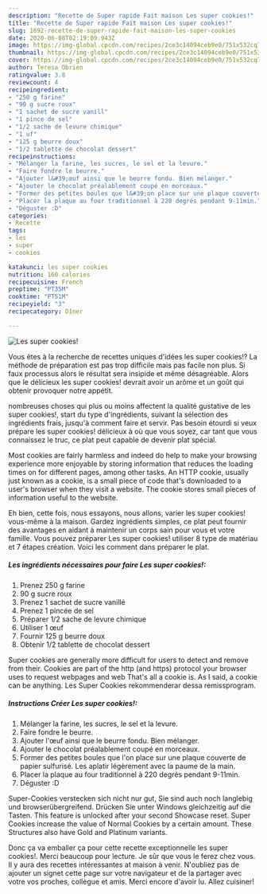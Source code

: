 ```yaml
---
description: "Recette de Super rapide Fait maison Les super cookies!"
title: "Recette de Super rapide Fait maison Les super cookies!"
slug: 1692-recette-de-super-rapide-fait-maison-les-super-cookies
date: 2020-06-08T02:19:09.943Z
image: https://img-global.cpcdn.com/recipes/2ce3c14094ceb9e0/751x532cq70/les-super-cookies-photo-principale-de-la-recette.jpg
thumbnail: https://img-global.cpcdn.com/recipes/2ce3c14094ceb9e0/751x532cq70/les-super-cookies-photo-principale-de-la-recette.jpg
cover: https://img-global.cpcdn.com/recipes/2ce3c14094ceb9e0/751x532cq70/les-super-cookies-photo-principale-de-la-recette.jpg
author: Teresa Obrien
ratingvalue: 3.8
reviewcount: 4
recipeingredient:
- "250 g farine"
- "90 g sucre roux"
- "1 sachet de sucre vanill"
- "1 pince de sel"
- "1/2 sache de levure chimique"
- "1 uf"
- "125 g beurre doux"
- "1/2 tablette de chocolat dessert"
recipeinstructions:
- "Mélanger la farine, les sucres, le sel et la levure."
- "Faire fondre le beurre."
- "Ajouter l&#39;œuf ainsi que le beurre fondu. Bien mélanger."
- "Ajouter le chocolat préalablement coupé en morceaux."
- "Former des petites boules que l&#39;on place sur une plaque couverte de papier sulfurisé. Les aplatir légèrement avec la paume de la main."
- "Placer la plaque au four traditionnel à 220 degrés pendant 9-11min."
- "Déguster :D"
categories:
- Recette
tags:
- les
- super
- cookies

katakunci: les super cookies 
nutrition: 160 calories
recipecuisine: French
preptime: "PT35M"
cooktime: "PT51M"
recipeyield: "3"
recipecategory: Dîner

---
```



![Les super cookies!](https://img-global.cpcdn.com/recipes/2ce3c14094ceb9e0/751x532cq70/les-super-cookies-photo-principale-de-la-recette.jpg)

Vous êtes à la recherche de recettes uniques d'idées les super cookies!? La méthode de préparation est pas trop difficile mais pas facile non plus. Si faux processus alors le résultat sera insipide et même désagréable. Alors que le délicieux les super cookies! devrait avoir un arôme et un goût qui obtenir provoquer notre appétit.

nombreuses choses qui plus ou moins affectent la qualité gustative de les super cookies!, start du type d'ingrédients, suivant la sélection des ingrédients frais, jusqu'à comment faire et servir. Pas besoin étourdi si veux prépare les super cookies! délicieux à où que vous soyez, car tant que vous connaissez le truc, ce plat peut capable de devenir plat spécial.

Most cookies are fairly harmless and indeed do help to make your browsing experience more enjoyable by storing information that reduces the loading times on for different pages, among other tasks. An HTTP cookie, usually just known as a cookie, is a small piece of code that&#39;s downloaded to a user&#39;s browser when they visit a website. The cookie stores small pieces of information useful to the website.


Eh bien, cette fois, nous essayons, nous allons, varier les super cookies! vous-même à la maison. Gardez ingrédients simples, ce plat peut fournir des avantages en aidant à maintenir un corps sain pour vous et votre famille. Vous pouvez préparer Les super cookies! utiliser 8 type de matériau et 7 étapes création. Voici les comment dans préparer le plat.

<!--inarticleads1-->

##### Les ingrédients nécessaires pour faire Les super cookies!:

1. Prenez 250 g farine
1.  90 g sucre roux
1. Prenez 1 sachet de sucre vanillé
1. Prenez 1 pincée de sel
1. Préparer 1/2 sache de levure chimique
1. Utiliser 1 œuf
1. Fournir 125 g beurre doux
1. Obtenir 1/2 tablette de chocolat dessert


Super cookies are generally more difficult for users to detect and remove from their. Cookies are part of the http (and https) protocol your browser uses to request webpages and web That&#39;s all a cookie is. As I said, a cookie can be anything. Les Super Cookies rekommenderar dessa remissprogram. 

<!--inarticleads2-->

##### Instructions Créer Les super cookies!:

1. Mélanger la farine, les sucres, le sel et la levure.
1. Faire fondre le beurre.
1. Ajouter l&#39;œuf ainsi que le beurre fondu. Bien mélanger.
1. Ajouter le chocolat préalablement coupé en morceaux.
1. Former des petites boules que l&#39;on place sur une plaque couverte de papier sulfurisé. Les aplatir légèrement avec la paume de la main.
1. Placer la plaque au four traditionnel à 220 degrés pendant 9-11min.
1. Déguster :D


Super-Cookies verstecken sich nicht nur gut, Sie sind auch noch langlebig und browserübergreifend. Drücken Sie unter Windows gleichzeitig auf die Tasten. This feature is unlocked after your second Showcase reset. Super Cookies increase the value of Normal Cookies by a certain amount. These Structures also have Gold and Platinum variants. 


Donc ça va emballer ça pour cette recette exceptionnelle les super cookies!. Merci beaucoup pour lecture. Je sûr que vous le ferez chez vous. Il y aura des recettes  intéressantes at maison à venir. N'oubliez pas de ajouter un signet cette page sur votre navigateur et de la partager avec votre vos proches, collègue et amis. Merci encore d'avoir lu. Allez cuisiner!
